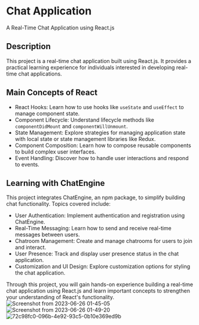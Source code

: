 # Chat Application

A Real-Time Chat Application using React.js

## Description

This project is a real-time chat application built using React.js. It provides a practical learning experience for individuals interested in developing real-time chat applications. 

## Main Concepts of React

- React Hooks: Learn how to use hooks like `useState` and `useEffect` to manage component state.
- Component Lifecycle: Understand lifecycle methods like `componentDidMount` and `componentWillUnmount`.
- State Management: Explore strategies for managing application state with local state or state management libraries like Redux.
- Component Composition: Learn how to compose reusable components to build complex user interfaces.
- Event Handling: Discover how to handle user interactions and respond to events.

## Learning with ChatEngine

This project integrates ChatEngine, an npm package, to simplify building chat functionality. Topics covered include:

- User Authentication: Implement authentication and registration using ChatEngine.
- Real-Time Messaging: Learn how to send and receive real-time messages between users.
- Chatroom Management: Create and manage chatrooms for users to join and interact.
- User Presence: Track and display user presence status in the chat application.
- Customization and UI Design: Explore customization options for styling the chat application.

Through this project, you will gain hands-on experience building a real-time chat application using React.js and learn important concepts to strengthen your understanding of React's functionality.
![Screenshot from 2023-06-26 01-45-05](https://github.com/NikhilBabhulkar/Chat_Application/assets/87929600/93846e1e-6ea8-4a68-ab71-54bbf89338b2)
![Screenshot from 2023-06-26 01-49-20](https://github.com/NikhilBabhulkar/Chat_Application/assets/87929600/9b76b45d-e702-4a06-8d6d-34cab3b7bdee)
![72c98fc0-096b-4e92-93c5-0b10e369ed9b](https://github.com/NikhilBabhulkar/Chat_Application/assets/87929600/35a88d50-ec24-43ea-ac1e-16d1551b0d82)
